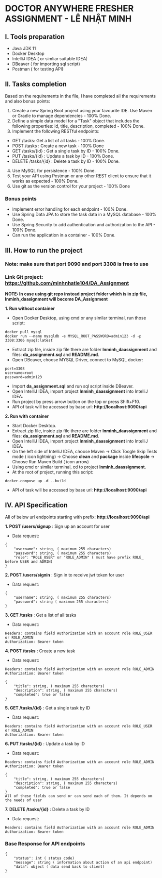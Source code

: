 # DOCTOR ANYWHERE FRESHER ASSIGNMENT - LÊ NHẬT MINH

## **I. Tools preparation**

- Java JDK 11
- Docker Desktop
- IntelliJ IDEA ( or simliar suitable IDEA)
- DBeaver ( for importing sql script)
- Postman ( for testing API)

## **II. Tasks completion**

Based on the requirements in the file, I have completed all the requirements and also bonus points:

1. Create a new Spring Boot project using your favourite IDE. Use Maven or Gradle to manage dependencies - 100% Done.
2. Define a simple data model for a "Task" object that includes the following properties: id, title, description, completed - 100% Done.
3. Implement the following RESTful endpoints:

- GET /tasks: Get a list of all tasks - 100% Done.
- POST /tasks : Create a new task - 100% Done
- GET /tasks/{id} : Get a single task by ID - 100% Done.
- PUT /tasks/{id} : Update a task by ID - 100% Done.
- DELETE /tasks/{id} : Delete a task by ID - 100% Done.

4. Use MySQL for persistence - 100% Done.
5. Test your API using Postman or any other REST client to ensure that it works as expected - 100% Done.
6. Use git as the version control for your project - 100% Done

### Bonus points

- Implement error handling for each endpoint - 100% Done.
- Use Spring Data JPA to store the task data in a MySQL database - 100% Done.
- Use Spring Security to add authentication and authorization to the API - 100% Done.
- Can run the application in a container - 100% Done.

## **III. How to run the project**

### Note: make sure that port 9090 and port 3308 is free to use

### Link Git project: https://github.com/minhnhatle104/DA_Assignment

**NOTE: In case using git repo instead project folder which is in zip file, lnminh_daasignment will become DA_Assignment**

**1. Run without container**

- Open Docker Desktop, using cmd or any similar terminal, run those script:

```
docker pull mysql
docker run --name mysqldb -e MYSQL_ROOT_PASSWORD=admin123 -d -p 3308:3306 mysql:latest

```

- Extract zip file, inside zip file there are folder **lnminh_daassignment** and files: **da_assignment.sql** and **README.md**.
- Open DBeaver, choose MYSQL Driver, connect to MySQL docker:

```
port=3308
username=root
password=admin123
```

- Import **da_assignment.sql** and run sql script inside DBeaver.
- Open IntelliJ IDEA, import project **lnminh_daassignment** into IntelliJ IDEA.
- Run project by press arrow button on the top or press Shift+F10.
- API of task will be accessed by base url: **http://localhost:9090/api**

**2. Run with container**

- Start Docker Desktop.
- Extract zip file, inside zip file there are folder **lnminh_daassignment** and files: **da_assignment.sql** and **README.md**.
- Open IntelliJ IDEA, import project **lnminh_daassignment** into IntelliJ IDEA.
- On the left side of IntelliJ IDEA, choose Maven -> Click Toogle Skip Tests mode ( icon lightning) -> Choose **clean** and **package** inside **lifecycle** -> Choose Run Maven Build ( icon arrow)
- Using cmd or similar terminal, cd to project **lnminh_daassignment**.
- At the root of project, running this script:

```
docker-compose up -d --build
```

- API of task will be accessed by base url: **http://localhost:9090/api**

## **IV. API Specification**

All of below url endpoints starting with prefix: **http://localhost:9090/api**

**1. POST /users/signup** : Sign up an account for user

- Data request:

```
{
    "username": string, ( maximum 255 characters)
    "password": string, ( maximum 255 characters)
    "role": "ROLE_USER" or "ROLE_ADMIN" ( must have prefix ROLE_ before USER and ADMIN)
}
```

**2. POST /users/signin** : Sign in to receive jwt token for user

- Data request:

```
{
    "username": string, ( maximum 255 characters)
    "password": string ( maximum 255 characters)
}
```

**3. GET /tasks** : Get a list of all tasks

- Data request:

```
Headers: contains field Authorization with an account role ROLE_USER or ROLE_ADMIN
Authorization: Bearer token
```

**4. POST /tasks** : Create a new task

- Data request:

```
Headers: contains field Authorization with an account role ROLE_ADMIN
Authorization: Bearer token
```

```
{
    "title": string, ( maximum 255 characters)
    "description": string, ( maximum 255 characters)
    "completed": true or false
}
```

**5. GET /tasks/{id}** : Get a single task by ID

- Data request:

```
Headers: contains field Authorization with an account role ROLE_USER or ROLE_ADMIN
Authorization: Bearer token
```

**6. PUT /tasks/{id}** : Update a task by ID

- Data request:

```
Headers: contains field Authorization with an account role ROLE_ADMIN
Authorization: Bearer token
```

```
{
    "title": string, ( maximum 255 characters)
    "description": string, ( maximum 255 characters)
    "completed": true or false
}
All of these fields can send or can send each of them. It depends on the needs of user
```

**7. DELETE /tasks/{id}** : Delete a task by ID

- Data request:

```
Headers: contains field Authorization with an account role ROLE_ADMIN
Authorization: Bearer token
```

### **Base Response for API endpoints**

```
{
    "status": int ( status code)
    "message": string ( information about action of an api endpoint)
    "data": object ( data send back to client)
}
```
